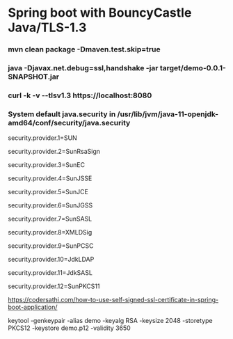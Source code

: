 # Spring boot with BouncyCastle Java/TLS-1.3
### mvn clean package -Dmaven.test.skip=true
### java -Djavax.net.debug=ssl,handshake -jar target/demo-0.0.1-SNAPSHOT.jar
### curl -k -v --tlsv1.3 https://localhost:8080
### System default java.security in /usr/lib/jvm/java-11-openjdk-amd64/conf/security/java.security
security.provider.1=SUN

security.provider.2=SunRsaSign

security.provider.3=SunEC

security.provider.4=SunJSSE

security.provider.5=SunJCE

security.provider.6=SunJGSS

security.provider.7=SunSASL

security.provider.8=XMLDSig

security.provider.9=SunPCSC

security.provider.10=JdkLDAP

security.provider.11=JdkSASL

security.provider.12=SunPKCS11

https://codersathi.com/how-to-use-self-signed-ssl-certificate-in-spring-boot-application/

keytool -genkeypair -alias demo -keyalg RSA -keysize 2048 -storetype PKCS12 -keystore demo.p12 -validity 3650

